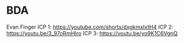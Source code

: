 # BDA
Evan Finger
ICP 1: https://youtube.com/shorts/dxgkmxIxtH4
ICP 2: https://youtu.be/3_97oRmHIro 
ICP 3: https://youtu.be/yo9K1C6VgnQ
